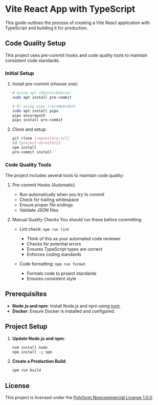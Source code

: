 # Vite React App with TypeScript

This guide outlines the process of creating a Vite React application with TypeScript and building it for production.

## Code Quality Setup

This project uses pre-commit hooks and code quality tools to maintain consistent code standards.

### Initial Setup
1. Install pre-commit (choose one):
   ```bash
   # Using apt (Ubuntu/Debian)
   sudo apt install pre-commit

   # Or using pipx (recommended)
   sudo apt install pipx
   pipx ensurepath
   pipx install pre-commit
   ```

2. Clone and setup:
   ```bash
   git clone [repository-url]
   cd [project-directory]
   npm install
   pre-commit install
   ```

### Code Quality Tools

The project includes several tools to maintain code quality:

1. Pre-commit Hooks (Automatic)
   - Run automatically when you try to commit
   - Check for trailing whitespace
   - Ensure proper file endings
   - Validate JSON files

2. Manual Quality Checks
   You should run these before committing:

   - Lint check: `npm run lint`
     - Think of this as your automated code reviewer
     - Checks for potential errors
     - Ensures TypeScript types are correct
     - Enforces coding standards

   - Code formatting: `npm run format`
     - Formats code to project standards
     - Ensures consistent style

## Prerequisites
- **Node.js and npm**: Install Node.js and npm using [nvm](https://github.com/nvm-sh/nvm).
- **Docker**: Ensure Docker is installed and configured.

## Project Setup

1. **Update Node.js and npm**:
    ```bash
    nvm install node
    npm install -g npm
    ```
2. **Create a Production Build**:
    ```bash
    npm run build
    ```

## License

This project is licensed under the [Polyform Noncommercial License 1.0.0](https://polyformproject.org/licenses/noncommercial/1.0.0/).
